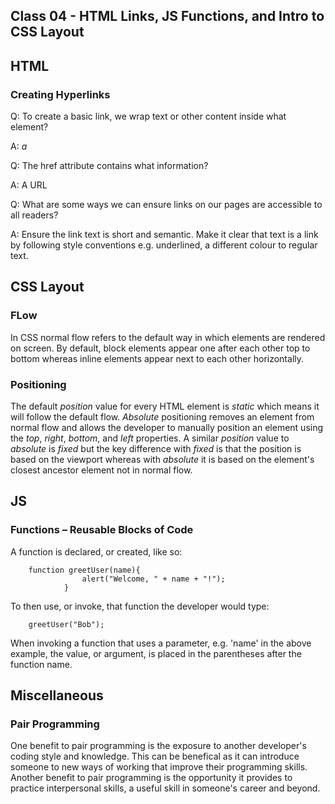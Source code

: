 ## Class 04 - HTML Links, JS Functions, and Intro to CSS Layout

## HTML

### Creating Hyperlinks

Q: To create a basic link, we wrap text or other content inside what element?

A: _a_

Q: The href attribute contains what information?

A: A URL

Q: What are some ways we can ensure links on our pages are accessible to all readers?

A: Ensure the link text is short and semantic. Make it clear that text is a link by following style conventions e.g. underlined, a different colour to regular text.

## CSS Layout

### FLow

In CSS normal flow refers to the default way in which elements are rendered on screen. By default, block elements appear one after each other top to bottom whereas inline elements appear next to each other horizontally.

### Positioning

The default _position_ value for every HTML element is _static_ which means it will follow the default flow. _Absolute_ positioning removes an element from normal flow and allows the developer to manually position an element using the _top_, _right_, _bottom_, and _left_ properties. A similar _position_ value to _absolute_ is _fixed_ but the key difference with _fixed_ is that the position is based on the viewport whereas with _absolute_ it is based on the element's closest ancestor element not in normal flow.

## JS

### Functions – Reusable Blocks of Code

A function is declared, or created, like so:

        function greetUser(name){
                    alert("Welcome, " + name + "!");
                }

To then use, or invoke, that function the developer would type:

        greetUser("Bob");

When invoking a function that uses a parameter, e.g. 'name' in the above example, the value, or argument, is placed in the parentheses after the function name.

## Miscellaneous

### Pair Programming

One benefit to pair programming is the exposure to another developer's coding style and knowledge. This can be benefical as it can introduce someone to new ways of working that improve their programming skills. Another benefit to pair programming is the opportunity it provides to practice interpersonal skills, a useful skill in someone's career and beyond.
